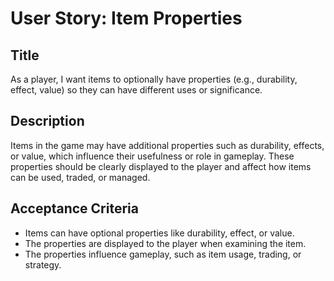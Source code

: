 
# User Story: Item Properties

## Title
As a player, I want items to optionally have properties (e.g., durability, effect, value) so they can have different uses or significance.

## Description
Items in the game may have additional properties such as durability, effects, or value, which influence their usefulness or role in gameplay. These properties should be clearly displayed to the player and affect how items can be used, traded, or managed.

## Acceptance Criteria
- Items can have optional properties like durability, effect, or value.
- The properties are displayed to the player when examining the item.
- The properties influence gameplay, such as item usage, trading, or strategy.
